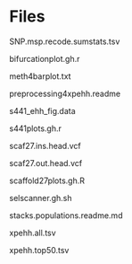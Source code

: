 # Files #
  SNP.msp.recode.sumstats.tsv
  
  bifurcationplot.gh.r
  
  meth4barplot.txt
  
  preprocessing4xpehh.readme
  
  s441_ehh_fig.data
  
  s441plots.gh.r
  
  scaf27.ins.head.vcf
  
  scaf27.out.head.vcf
  
  scaffold27plots.gh.R
  
  selscanner.gh.sh
  
  stacks.populations.readme.md
  
  xpehh.all.tsv
  
  xpehh.top50.tsv
  
